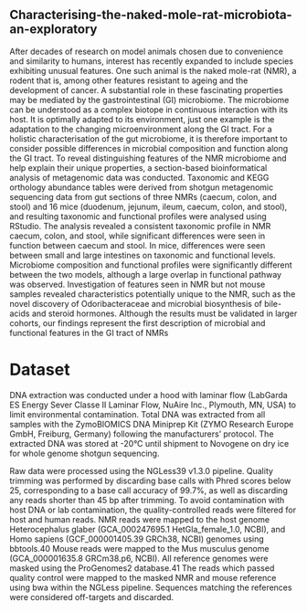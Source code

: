 ## Characterising-the-naked-mole-rat-microbiota-an-exploratory

After decades of research on model animals chosen due to convenience and similarity to humans, interest has recently expanded to include species exhibiting unusual features. One such animal is the naked mole-rat (NMR), a rodent that is, among other features resistant to ageing and the development of cancer. A substantial role in these fascinating properties may be mediated by the gastrointestinal (GI) microbiome. The microbiome can be understood as a complex biotope in continuous interaction with its host. It is optimally adapted to its environment, just one example is the adaptation to the changing microenvironment along the GI tract. For a holistic characterisation of the gut microbiome, it is therefore important to consider possible differences in microbial composition and function along the GI tract.
To reveal distinguishing features of the NMR microbiome and help explain their unique properties, a section-based bioinformatical analysis of metagenomic data was conducted. Taxonomic and KEGG orthology abundance tables were derived from shotgun metagenomic sequencing data from gut sections of three NMRs (caecum, colon, and stool) and 16 mice (duodenum, jejunum, ileum, caecum, colon, and stool), and resulting taxonomic and functional profiles were analysed using RStudio.
	The analysis revealed a consistent taxonomic profile in NMR caecum, colon, and stool, while significant differences were seen in function between caecum and stool. In mice, differences were seen between small and large intestines on taxonomic and functional levels. Microbiome composition and functional profiles were significantly different between the two models, although a large overlap in functional pathway was observed. Investigation of features seen in NMR but not mouse samples revealed characteristics potentially unique to the NMR, such as the novel discovery of Odoribacteraceae and microbial biosynthesis of bile-acids and steroid hormones. 
	Although the results must be validated in larger cohorts, our findings represent the first description of microbial and functional features in the GI tract of NMRs
  
  # Dataset
DNA extraction was conducted under a hood with laminar flow (LabGarda ES Energy Sever Classe II Laminar Flow, NuAire Inc., Plymouth, MN, USA) to limit environmental contamination. Total DNA was extracted from all samples with the ZymoBIOMICS DNA Miniprep Kit (ZYMO Research Europe GmbH, Freiburg, Germany) following the manufacturers’ protocol. The extracted DNA was stored at -20°C until shipment to Novogene on dry ice for whole genome shotgun sequencing.

Raw data were processed using the NGLess39 v1.3.0 pipeline. Quality trimming was performed by discarding base calls with Phred scores below 25, corresponding to a base call accuracy of 99.7%, as well as discarding any reads shorter than 45 bp after trimming. To avoid contamination with host DNA or lab contamination, the quality-controlled reads were filtered for host and human reads. NMR reads were mapped to the host genome Heterocephalus glaber (GCA_000247695.1 HetGla_female_1.0, NCBI), and Homo sapiens (GCF_000001405.39 GRCh38, NCBI) genomes using bbtools.40 Mouse reads were mapped to the Mus musculus genome (GCA_000001635.8 GRCm38.p6, NCBI). All reference genomes were masked using the ProGenomes2 database.41 The reads which passed quality control were mapped to the masked NMR and mouse reference using bwa within the NGLess pipeline. Sequences matching the references were considered off-targets and discarded. 

